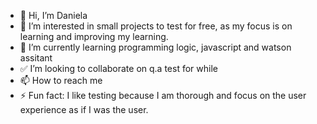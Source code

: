 - 👋 Hi, I’m Daniela
- 👀 I’m interested in small projects to test for free, as my focus is on learning and improving my learning.
- 🌱 I’m currently learning programming logic, javascript and watson assitant
- ✅ I’m looking to collaborate on q.a test for while
- 📫 How to reach me 
- ⚡ Fun fact: I like testing because I am thorough and focus on the user experience as if I was the user.

<!---
Daniuj0/Daniuj0 is a ✨ special ✨ repository because its `README.md` (this file) appears on your GitHub profile.
You can click the Preview link to take a look at your changes.
--->
